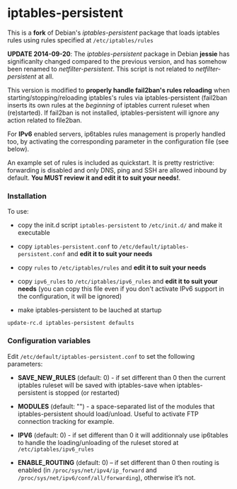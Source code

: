 iptables-persistent
===================

This is a **fork** of Debian's *iptables-persistent* package that loads iptables rules using rules specified at `/etc/iptables/rules`

**UPDATE 2014-09-20**: The *iptables-persistent* package in Debian **jessie** has significanlty changed compared to the previous version, and has somehow been renamed to *netfilter-persistent*. This script is not related to *netfilter-persistent* at all.

This version is modified to **properly handle fail2ban's rules reloading** when starting/stopping/reloading iptables's rules via iptables-persistent (fail2ban inserts its own rules at the _beginning_ of iptables current ruleset when (re)started). If fail2ban is not installed, iptables-persistent will ignore any action related to file2ban.

For **IPv6** enabled servers, ip6tables rules management is properly handled too, by activating the corresponding parameter in the configuration file (see below).

An example set of rules is included as quickstart. It is pretty restrictive: forwarding is disabled and only DNS, ping and SSH are allowed inbound by default. **You MUST review it and edit it to suit your needs!**.

### Installation

To use:

* copy the init.d script `iptables-persistent` to `/etc/init.d/` and make it executable 

* copy `iptables-persistent.conf` to `/etc/default/iptables-persistent.conf` and **edit it to suit your needs**

* copy `rules` to `/etc/iptables/rules` and **edit it to suit your needs**

* copy `ipv6_rules` to `/etc/iptables/ipv6_rules` and **edit it to suit your needs** (you can copy this file even if you don't activate IPv6 support in the configuration, it will be ignored)

* make iptables-persistent to be lauched at startup

`update-rc.d iptables-persistent defaults`

### Configuration variables

Edit `/etc/default/iptables-persistent.conf` to set the following parameters:

* **SAVE_NEW_RULES** (default: 0) - if set different than 0 then the current iptables ruleset will be saved with iptables-save when iptables-persistent is stopped (or restarted)

* **MODULES** (default: "") - a space-separated list of the modules that iptables-persistent should load/unload. Useful to activate FTP connection tracking for example.

* **IPV6** (default: 0) - if set different than 0 it will additionnaly use ip6tables to handle the loading/unloading of the ruleset stored at `/etc/iptables/ipv6_rules`

* **ENABLE_ROUTING** (default: 0) – if set different than 0 then routing is enabled (in `/proc/sys/net/ipv4/ip_forward` and `/proc/sys/net/ipv6/conf/all/forwarding`), otherwise it’s not.
